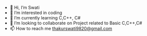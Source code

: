 - 👋 Hi, I’m Swati
- 👀 I’m interested in coding 
- 🌱 I’m currently learning C,C++, C#
- 💞️ I’m looking to collaborate on Project related to Basic C,C++,C#
- 📫 How to reach me thakurswati9820@gmail.com

<!---
Thakurswati98/Thakurswati98 is a ✨ special ✨ repository because its `README.md` (this file) appears on your GitHub profile.
You can click the Preview link to take a look at your changes.
--->
